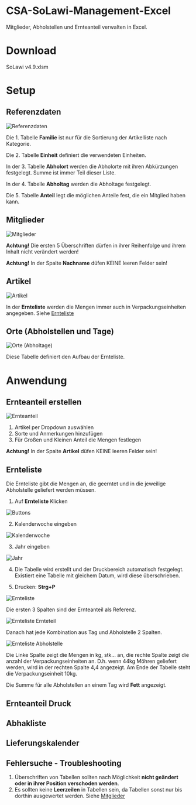 # CSA-SoLawi-Management-Excel
Mitglieder, Abholstellen und Ernteanteil verwalten in Excel.

# Download
SoLawi v4.9.xlsm

# Setup
## Referenzdaten
![Referenzdaten](/Screenshots/Referenzdaten.PNG)

Die 1. Tabelle **Familie** ist nur für die Sortierung der Artikelliste nach Kategorie.

Die 2. Tabelle **Einheit** definiert die verwendeten Einheiten.

In der 3. Tabelle **Abholort** werden die Abholorte mit ihren Abkürzungen festgelegt. Summe ist immer Teil dieser Liste.

In der 4. Tabelle **Abholtag** werden die Abholtage festgelegt.

Die 5. Tabelle **Anteil** legt die möglichen Anteile fest, die ein Mitglied haben kann.

## Mitglieder
![Mitglieder](/Screenshots/Mitglieder.PNG)

**Achtung!** Die ersten 5 Überschriften dürfen in ihrer Reihenfolge und ihrem Inhalt nicht verändert werden!

**Achtung!** In der Spalte **Nachname** düfen KEINE leeren Felder sein!

## Artikel
![Artikel](/Screenshots/Artikel.PNG)

In der **Ernteliste** werden die Mengen immer auch in Verpackungseinheiten angegeben. Siehe [Ernteliste](/README.md#ernteliste)
## Orte (Abholstellen und Tage)
![Orte (Abholtage)](/Screenshots/Orte%20(Abholtage).PNG)

Diese Tabelle definiert den Aufbau der Ernteliste.
# Anwendung
## Ernteanteil erstellen
![Ernteanteil](/Screenshots/Ernteanteil.png)

1. Artikel per Dropdown auswählen
2. Sorte und Anmerkungen hinzufügen
3. Für Großen und Kleinen Anteil die Mengen festlegen

**Achtung!** In der Spalte **Artikel** düfen KEINE leeren Felder sein!
## Ernteliste
Die Ernteliste gibt die Mengen an, die geerntet und in die jeweilige Abholstelle geliefert werden müssen.

1. Auf **Ernteliste** Klicken

![Buttons](/Screenshots/Buttons.PNG)

2. Kalenderwoche eingeben

![Kalenderwoche](/Screenshots/KW.PNG)

3. Jahr eingeben

![Jahr](/Screenshots/Jahr.PNG)

4. Die Tabelle wird erstellt und der Druckbereich automatisch festgelegt. Existiert eine Tabelle mit gleichem Datum, wird diese überschrieben. 

5. Drucken: **Strg+P**

![Ernteliste](/Screenshots/Ernteliste.PNG)

Die ersten 3 Spalten sind der Ernteanteil als Referenz.

![Ernteliste Ernteteil](/Screenshots/Ernteliste%20Ernteteil.PNG)

Danach hat jede Kombination aus Tag und Abholstelle 2 Spalten. 

![Ernteliste Abholstelle](/Screenshots/Ernteliste%20Abholstelle.PNG)

Die Linke Spalte zeigt die Mengen in kg, stk... an, die rechte Spalte zeigt die anzahl der Verpackungseinheiten an. D.h. wenn 44kg Möhren geliefert werden, wird in der rechten Spalte 4,4 angezeigt. Am Ende der Tabelle steht die Verpackungseinheit 10kg.

Die Summe für alle Abholstellen an einem Tag wird **Fett** angezeigt.

## Ernteanteil Druck
## Abhakliste
## Lieferungskalender
## Fehlersuche - Troubleshooting
1. Überschriften von Tabellen sollten nach Möglichkeit **nicht geändert oder in ihrer Position verschoden werden**.
2. Es sollten keine **Leerzeilen** in Tabellen sein, da Tabellen sonst nur bis dorthin ausgewertet werden. Siehe [Mitglieder](/README.md#mitglieder)

